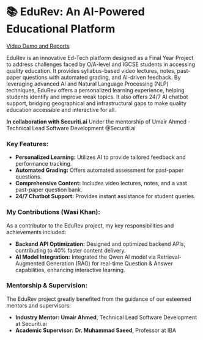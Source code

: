 # 📚 EduRev: An AI-Powered Educational Platform

[Video Demo and Reports](https://drive.google.com/drive/folders/1M-CHQxZaZVF6WU_q2H01Df41qvAAvOqo?usp=sharing)

EduRev is an innovative Ed-Tech platform designed as a Final Year Project to address challenges faced by O/A-level and IGCSE students in accessing quality education.
It provides syllabus-based video lectures, notes, past-paper questions with automated grading, and AI-driven feedback.
By leveraging advanced AI and Natural Language Processing (NLP) techniques, EduRev offers a personalized learning experience, helping students identify and improve weak topics.
It also offers 24/7 AI chatbot support, bridging geographical and infrastructural gaps to make quality education accessible and interactive for all.

**In collaboration with Securiti.ai**
Under the mentorship of Umair Ahmed - Technical Lead Software Development @Securiti.ai

### Key Features:

* **Personalized Learning:** Utilizes AI to provide tailored feedback and performance tracking.
* **Automated Grading:** Offers automated assessment for past-paper questions.
* **Comprehensive Content:** Includes video lectures, notes, and a vast past-paper question bank.
* **24/7 Chatbot Support:** Provides instant assistance for student queries.

### My Contributions (Wasi Khan):

As a contributor to the EduRev project, my key responsibilities and achievements included:

* **Backend API Optimization:** Designed and optimized backend APIs, contributing to 40% faster content delivery.
* **AI Model Integration:** Integrated the Qwen AI model via Retrieval-Augmented Generation (RAG) for real-time Question & Answer capabilities, enhancing interactive learning.

### Mentorship & Supervision:

The EduRev project greatly benefited from the guidance of our esteemed mentors and supervisors:

* **Industry Mentor:** **Umair Ahmed**, Technical Lead Software Development at Securiti.ai
* **Academic Supervisor:** **Dr. Muhammad Saeed**, Professor at IBA
